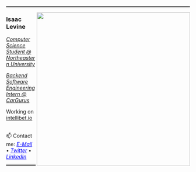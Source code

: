 <hr style="height:2px" color="grey">

<img align='right' src="https://github-readme-stats.vercel.app/api?username=isaac-levine&show_icons=true&theme=dark" width="420">
<h3>Isaac Levine</h3>
<p><em><u>Computer Science Student @ Northeastern University</u></em></p>
<p><em><u>Backend Software Engineering Intern @ CarGurus</u></em></p>
Working on <a href="www.intellibet.io">intellibet.io</a> <br/>

<br/> 📫 Contact me:
<a href="mailto:isaacmlevine4@gmail.com" style="color:blue"><i>E-Mail</i></a>
•
<a href="http://twitter.com/isaaclevine84" style="color:blue"><i>Twitter</i></a>
•
<a href="https://www.linkedin.com/in/isaacmlevine" style="color:blue"><i>LinkedIn</i></a><br/>

<hr style="height:2px" color="grey">
